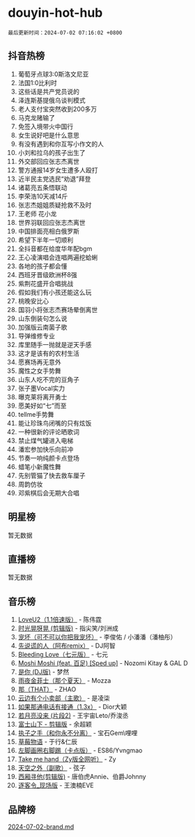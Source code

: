 # douyin-hot-hub

`最后更新时间：2024-07-02 07:16:02 +0800`

## 抖音热榜

1. 葡萄牙点球3:0斯洛文尼亚
1. 法国1:0比利时
1. 这些话是共产党员说的
1. 泽连斯基提俄乌谈判模式
1. 老人支付宝突然收到200多万
1. 马克龙赌输了
1. 免签入境带火中国行
1. 女生说好吧是什么意思
1. 有没有遇到和你互写小作文的人
1. 小刘和拉乌的孩子出生了
1. 外交部回应张志杰离世
1. 警方通报14岁女生遭多人殴打
1. 近半民主党选民“劝退”拜登
1. 诸葛亮五条悟联动
1. 李荣浩10天减14斤
1. 张志杰姐姐质疑抢救不及时
1. 王老师 花小龙
1. 世界羽联回应张志杰离世
1. 中国排面亮相白俄罗斯
1. 希望下半年一切顺利
1. 全抖音都在给度华年配bgm
1. 王心凌演唱会连唱两遍挖蛤蜊
1. 各地的孩子都会懂
1. 西班牙晋级欧洲杯8强
1. 紫荆花盛开合唱挑战
1. 假如我们有小孩还能这么玩
1. 桃晚安比心
1. 国羽小将张志杰赛场晕倒离世
1. 山东倒装句怎么说
1. 加强版云南菌子歌
1. 导弹维修专业
1. 库里随手一抛就是逆天手感
1. 这才是该有的农村生活
1. 愿赛场再无意外
1. 魔性之女手势舞
1. 山东人吃不完的豆角子
1. 张子墨Vocal实力
1. 曝克莱将离开勇士
1. 愿美好如“七”而至
1. tellme手势舞
1. 能让珍珠鸟闭嘴的只有炫饭
1. 一种很新的评论晒歌词
1. 禁止煤气罐进入电梯
1. 潘宏参加快乐向前冲
1. 节奏一响纯颜卡点登场
1. 蜡笔小新魔性舞
1. 先别管猫了快去救车厘子
1. 周韵仿妆
1. 邓紫棋后会无期大合唱

## 明星榜

暂无数据

## 直播榜

暂无数据

## 音乐榜

1. [LoveU2（1.1倍速版）](https://sf5-hl-cdn-tos.douyinstatic.com/obj/tos-cn-ve-2774/oQMeDffLaEmgMwgCOEMAFCI6INzoFPgWdD0rsa) - 陈伟霆
1. [时光晃呀晃 (剪辑版)](https://sf6-cdn-tos.douyinstatic.com/obj/tos-cn-ve-2774/o8ACeQem3gwI1x3GIYGAfKG0LJebKFRJDwRwyW) - 指尖笑/刘洲成
1. [宠坏（可不可以你把我宠坏）](https://sf3-cdn-tos.douyinstatic.com/obj/tos-cn-ve-2774/ocWI8ft2gd0rAfXKzvKGeMQM6fVLTLfA8UJzwl) - 李俊佑 / 小潘潘（潘柚彤）
1. [先说谎的人（阿布remix）](https://sf5-hl-cdn-tos.douyinstatic.com/obj/tos-cn-ve-2774/owQtOFmAzBgxBKDOYfeCTQTgE9cDORrOQqmCZy) - DJ阿智
1. [Bleeding Love（七元版）](https://sf3-cdn-tos.douyinstatic.com/obj/tos-cn-ve-2774/oEgC9eZFHQ1MfSRnrfkzFp8AayDWqAQMABBgUs) - 七元
1. [Moshi Moshi (feat. 百足) [Sped up]](https://sf5-hl-cdn-tos.douyinstatic.com/obj/tos-cn-ve-2774/ocCPFQcXJLeroaIdQLIGAoeeYM3OAUYGDguHXz) - Nozomi Kitay & GAL D
1. [是你 (DJ版)](https://sf3-cdn-tos.douyinstatic.com/obj/tos-cn-ve-2774/1ec766e572b34c42853ce6315d426850) - 梦然
1. [雨夜金菲士（那个夏天）](https://sf5-hl-cdn-tos.douyinstatic.com/obj/tos-cn-ve-2774/osPmPLDWQBBE2Z6bftCgYwkFaF4pEYEneXaZQs) - Mozza
1. [那（THAT）](https://sf5-hl-cdn-tos.douyinstatic.com/obj/tos-cn-ve-2774/oIIWGeBZCnlGx9tl0gFlCfwlQbj7QWAD8HYAGg) - ZHAO
1. [云边有个小卖部（主歌）](https://sf5-hl-cdn-tos.douyinstatic.com/obj/tos-cn-ve-2774/okvgzOZylLA4WYUHkAhpy5DrCiqAmBjiMIkJp) - 是凌柒
1. [如果那通电话有接通（1.3x）](https://sf5-hl-cdn-tos.douyinstatic.com/obj/tos-cn-ve-2774/ocJeJKhUhAJG8EYZiEFfGFAPkD3beMQ5mwDv1e) - Dior大颖
1. [若月亮没来 (片段2)](https://sf5-hl-cdn-tos.douyinstatic.com/obj/tos-cn-ve-2774/ocQavLLjkCOeDxGyYeIMGgNAIwJ0QXE1Ve3Fzv) - 王宇宙Leto/乔浚丞
1. [富士山下 - 剪辑版](https://sf5-hl-cdn-tos.douyinstatic.com/obj/tos-cn-ve-2774/o4QGmeUZhQXvtC5BDkogeQni8WbdCBUJEYI12v) - 余超颖
1. [执子之手（和你永不分离）](https://sf5-hl-cdn-tos.douyinstatic.com/obj/tos-cn-ve-2774/oU4mUWISThYfqtA61VOl8PAQGeK2LGGQfFCZfY) - 宝石Gem\哩哩
1. [草莓物语](https://sf3-cdn-tos.douyinstatic.com/obj/tos-cn-ve-2774/okynhJ7jEAIIZBfsLgYMEI8QC3WbQNN66RKzhT) - 于行&仁辰
1. [左脚画圈右脚踢（卡点版）](https://sf5-hl-cdn-tos.douyinstatic.com/obj/tos-cn-ve-2774/oAoAIr8BJv8B7W4CEBMsaSfDWrAiF4izwIDMJg) - ES86/Yvngmao
1. [Take me hand（Zy版全网听）](https://sf5-hl-cdn-tos.douyinstatic.com/obj/tos-cn-ve-2774/owyUoUuVpA1I7BiszAYMSqbGseWQw8P7Ea2BiR) - Zy
1. [天空之外（副歌）](https://sf5-hl-cdn-tos.douyinstatic.com/obj/tos-cn-ve-2774/oAYn0BTp8jS8iSyZSHMUWAikyvAWI1c7aiJTr) - 弦子
1. [西厢寻他(剪辑版)](https://sf5-hl-cdn-tos.douyinstatic.com/obj/tos-cn-ve-2774/oUsAVfAQKlRNxEv5qxvIB8o5qmIWUcXbzJKJhw) - 唐伯虎Annie、伯爵Johnny
1. [逐客令_现场版](https://sf5-hl-cdn-tos.douyinstatic.com/obj/tos-cn-ve-2774/okjvqFftEMAIgLPvI8f4MT5CZVyxmDQdBOwjBv) - 王澳楠EVE

## 品牌榜

[2024-07-02-brand.md](2024-07-02-brand.md)
